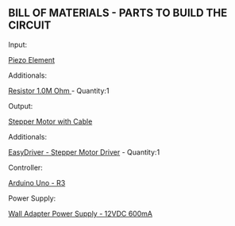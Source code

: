 BILL OF MATERIALS - PARTS TO BUILD THE CIRCUIT
----------------------------------------------
Input:

[Piezo Element](https://www.sparkfun.com/products/10293)

  Additionals:

  [Resistor 1.0M Ohm ](https://www.sparkfun.com/products/11853) - Quantity:1

Output:

[Stepper Motor with Cable](https://www.sparkfun.com/products/9238)

  Additionals:

  [EasyDriver - Stepper Motor Driver](https://www.sparkfun.com/products/12779) - Quantity:1

Controller:

[Arduino Uno - R3](https://www.sparkfun.com/products/11021)


Power Supply:

[Wall Adapter Power Supply - 12VDC 600mA](https://www.sparkfun.com/products/9442)



